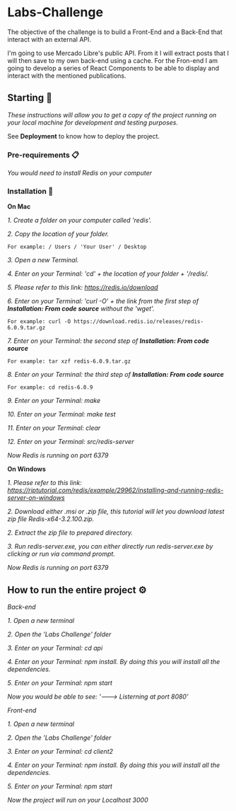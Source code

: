 # Labs-Challenge

The objective of the challenge is to build a Front-End and a Back-End that interact with an external API.

I'm going to use Mercado Libre's public API. From it I will extract posts that I will then save to my own back-end using a cache. For the Fron-end I am going to develop a series of React Components to be able to display and interact with the mentioned publications.

## Starting 🚀

_These instructions will allow you to get a copy of the project running on your local machine for development and testing purposes._

See **Deployment** to know how to deploy the project.

### Pre-requirements 📋

_You would need to install Redis on your computer_

### Installation 🔧

**On Mac**

_1. Create a folder on your computer called 'redis'._

_2. Copy the location of your folder._

```
For example: / Users / 'Your User' / Desktop
```

_3. Open a new Terminal._

_4. Enter on your Terminal: 'cd' + the location of your folder + '/redis/._

_5. Please refer to this link: https://redis.io/download_

_6. Enter on your Terminal: 'curl -O' + the link from the first step of **Installation: From code source** without the 'wget'._

```
For example: curl -O https://download.redis.io/releases/redis-6.0.9.tar.gz
```

_7. Enter on your Terminal: the second step of **Installation: From code source**_

```
For example: tar xzf redis-6.0.9.tar.gz
```

_8. Enter on your Terminal: the third step of **Installation: From code source**_

```
For example: cd redis-6.0.9
```

_9. Enter on your Terminal: make_

_10. Enter on your Terminal: make test_

_11. Enter on your Terminal: clear_

_12. Enter on your Terminal: src/redis-server_

_Now Redis is running on port 6379_

**On Windows**

_1. Please refer to this link: https://riptutorial.com/redis/example/29962/installing-and-running-redis-server-on-windows_

_2. Download either .msi or .zip file, this tutorial will let you download latest zip file
Redis-x64-3.2.100.zip._

_2. Extract the zip file to prepared directory._

_3. Run redis-server.exe, you can either directly run redis-server.exe by clicking or run via command prompt._

_Now Redis is running on port 6379_

## How to run the entire project ⚙️

_Back-end_

_1. Open a new terminal_

_2. Open the 'Labs Challenge' folder_

_3. Enter on your Terminal: cd api_

_4. Enter on your Terminal: npm install. By doing this you will install all the dependencies._

_5. Enter on your Terminal: npm start_

_Now you would be able to see: '---> Listerning at port 8080'_

_Front-end_

_1. Open a new terminal_

_2. Open the 'Labs Challenge' folder_

_3. Enter on your Terminal: cd client2_

_4. Enter on your Terminal: npm install. By doing this you will install all the dependencies._

_5. Enter on your Terminal: npm start_

_Now the project will run on your Localhost 3000_
